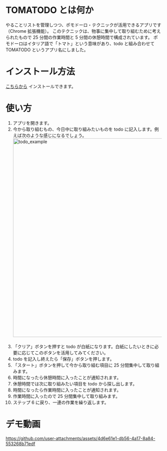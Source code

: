 # TOMATODO とは何か
やることリストを管理しつつ、ポモドーロ・テクニックが活用できるアプリです（Chrome 拡張機能）。
このテクニックは、物事に集中して取り組むために考えられたもので 25 分間の作業時間と 5 分間の休憩時間で構成されています。
ポモドーロはイタリア語で「トマト」という意味があり、todo と組み合わせて TOMATODO というアプリ名にしました。

# インストール方法
[こちらから](https://chromewebstore.google.com/detail/tomatodo/blemdkcfefnelhhkplbiieendbiakdhf) インストールできます。

# 使い方
1. アプリを開きます。
2. 今から取り組むもの、今日中に取り組みたいものを todo に記入します。例えば次のような感じになるでしょう。<br>
   <img width="640" alt="todo_example" src="https://github.com/user-attachments/assets/6c9c6777-629a-4c43-9f7a-fd4526f87f37" /><br><br>
3. 「クリア」ボタンを押すと todo が白紙になります。白紙にしたいときに必要に応じてこのボタンを活用してみてください。
4. todo を記入し終えたら「保存」ボタンを押します。
5. 「スタート」ボタンを押して今から取り組む項目に 25 分間集中して取り組みます。
6. 時間になったら休憩時間に入ったことが通知されます。
7. 休憩時間では次に取り組みたい項目を todo から探し出します。
8. 時間になったら作業時間に入ったことが通知されます。
9. 作業時間に入ったので 25 分間集中して取り組みます。
10. ステップ 6 に戻り、一連の作業を繰り返します。

# デモ動画
https://github.com/user-attachments/assets/4d6e61e1-db56-4a17-8a84-553268b71edf
